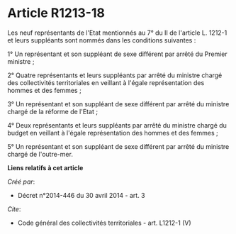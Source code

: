 # Article R1213-18

Les neuf représentants de l'Etat mentionnés au 7° du II de l'article L. 1212-1 et leurs suppléants sont nommés dans les
conditions suivantes :

1° Un représentant et son suppléant de sexe différent par arrêté du Premier ministre ;

2° Quatre représentants et leurs suppléants par arrêté du ministre chargé des collectivités territoriales en veillant à
l'égale représentation des hommes et des femmes ;

3° Un représentant et son suppléant de sexe différent par arrêté du ministre chargé de la réforme de l'Etat ;

4° Deux représentants et leurs suppléants par arrêté du ministre chargé du budget en veillant à l'égale représentation des
hommes et des femmes ;

5° Un représentant et son suppléant de sexe différent par arrêté du ministre chargé de l'outre-mer.

**Liens relatifs à cet article**

_Créé par_:

  - Décret n°2014-446 du 30 avril 2014 - art. 3

_Cite_:

  - Code général des collectivités territoriales - art. L1212-1 (V)
